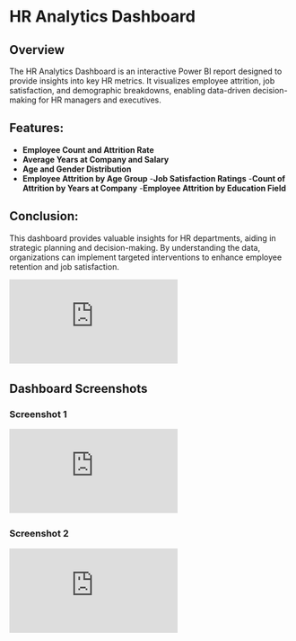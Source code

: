 # HR Analytics Dashboard
## Overview
The HR Analytics Dashboard is an interactive Power BI report designed to provide insights into key HR metrics. It visualizes employee attrition, job satisfaction, and demographic breakdowns, enabling data-driven decision-making for HR managers and executives.

## Features:
 - **Employee Count and Attrition Rate**
 - **Average Years at Company and Salary**
 - **Age and Gender Distribution**
 - **Employee Attrition by Age Group**
 -**Job Satisfaction Ratings**
 -**Count of Attrition by Years at Company**
 -**Employee Attrition by Education Field**

## Conclusion:
This dashboard provides valuable insights for HR departments, aiding in strategic planning and decision-making. By understanding the data, organizations can implement targeted interventions to enhance employee retention and job satisfaction.

![Description of Image](https://github.com/AditiAhuja01/HR-Analytics-Dashboard-Power-BI/blob/main/HR%20Analytics%20Dashboard.pdf)
## Dashboard Screenshots

### Screenshot 1
![Dashboard Overview](https://github.com/AditiAhuja01/HR-Analytics-Dashboard-Power-BI/blob/main/HR%20Analytics%20Dashboard.pdf)

### Screenshot 2
![Detailed View](https://github.com/AditiAhuja01/HR-Analytics-Dashboard-Power-BI/blob/main/HR%20Analytics%20Dashboard.pdf)

